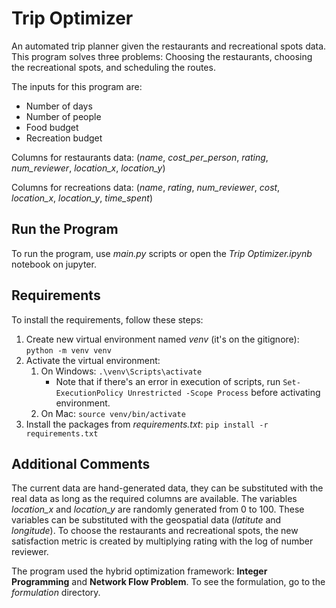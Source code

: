 # Trip Optimizer

An automated trip planner given the restaurants and recreational spots data. This program solves three problems: Choosing the restaurants, choosing the recreational spots, and scheduling the routes.

The inputs for this program are:
 * Number of days
 * Number of people
 * Food budget
 * Recreation budget

Columns for restaurants data: (*name*, *cost_per_person*, *rating*, *num_reviewer*, *location_x*, *location_y*)

Columns for recreations data: (*name*, *rating*, *num_reviewer*, *cost*, *location_x*, *location_y*, *time_spent*)

## Run the Program
To run the program, use *main.py* scripts or open the *Trip Optimizer.ipynb* notebook on jupyter.

## Requirements
To install the requirements, follow these steps:
1. Create new virtual environment named *venv* (it's on the gitignore): `python -m venv venv`
2. Activate the virtual environment:
    1. On Windows: `.\venv\Scripts\activate`
        * Note that if there's an error in execution of scripts, run `Set-ExecutionPolicy Unrestricted -Scope Process` before activating environment.
    2. On Mac: `source venv/bin/activate`
3. Install the packages from *requirements.txt*: `pip install -r requirements.txt`

## Additional Comments
The current data are hand-generated data, they can be substituted with the real data as long as the required columns are available. The variables *location_x* and *location_y* are  randomly generated from 0 to 100. These variables can be substituted with the geospatial data (*latitute* and *longitude*). To choose the restaurants and recreational spots, the new satisfaction metric is created by multiplying rating with the log of number reviewer. 

The program used the hybrid optimization framework: **Integer Programming** and **Network Flow Problem**. To see the formulation, go to the *formulation* directory. 
